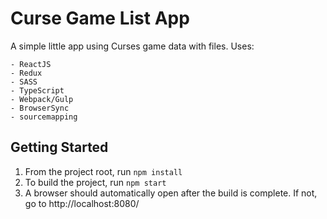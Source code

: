 # Curse Game List App

A simple little app using Curses game data with files. Uses:

    - ReactJS
    - Redux
    - SASS
    - TypeScript
    - Webpack/Gulp
    - BrowserSync
    - sourcemapping

## Getting Started

1. From the project root, run `npm install`
2. To build the project, run `npm start`
3. A browser should automatically open after the build is complete. If not, go to http://localhost:8080/


